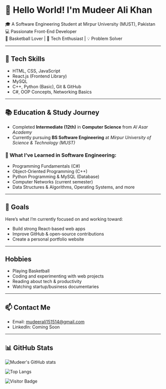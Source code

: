  # 👋 Hello World! I'm Mudeer Ali Khan

🎓 A Software Engineering Student at Mirpur University (MUST), Pakistan  
💻 Passionate Front-End Developer  
🏀 Basketball Lover | 🧠 Tech Enthusiast | 💡 Problem Solver  

---

## 🔧 Tech Skills

-  HTML, CSS, JavaScript  
-  React.js (Frontend Library)  
-  MySQL  
-  C++, Python (Basic), Git & GitHub  
-  C#, OOP Concepts, Networking Basics
  
  ---

## 📚 Education & Study Journey

-  Completed **Intermediate (12th)** in **Computer Science** from *Al Asar Academy*  
-  Currently pursuing **BS Software Engineering** at *Mirpur University of Science & Technology (MUST)*  

### 📘 What I’ve Learned in Software Engineering:
-  Programming Fundamentals (C#)
-  Object-Oriented Programming (C++)
-  Python Programming & MySQL (Database)
-  Computer Networks (current semester)
-  Data Structures & Algorithms, Operating Systems, and more

  ---

## 🎯 Goals
Here’s what I’m currently focused on and working toward:
- Build strong React-based web apps
- Improve GitHub & open-source contributions
- Create a personal portfolio website

---

##  Hobbies
-  Playing Basketball  
-  Coding and experimenting with web projects  
-  Reading about tech & productivity  
-  Watching startup/business documentaries  

---

## 📫 Contact Me
- Email: mudeerali151514@gmail.com
- LinkedIn: Coming Soon
  
---

 ## 📊 GitHub Stats
![Mudeer's GitHub stats](https://github-readme-stats.vercel.app/api?username=mudeer-ali-khan&show_icons=true&theme=tokyonight)

![Top Langs](https://github-readme-stats.vercel.app/api/top-langs/?username=mudeer-ali-khan&layout=compact&theme=tokyonight)

![Visitor Badge](https://visitor-badge.laobi.icu/badge?page_id=mudeer-ali-khan)
